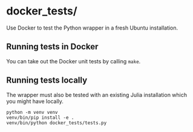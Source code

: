 # docker_tests/

Use Docker to test the Python wrapper in a fresh Ubuntu installation.

## Running tests in Docker

You can take out the Docker unit tests by calling `make`.

## Running tests locally

The wrapper must also be tested with an existing Julia installation which you might have locally.

```
python -m venv venv
venv/bin/pip install -e .
venv/bin/python docker_tests/tests.py
```
